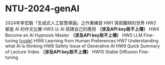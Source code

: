 # NTU-2024-genAI
2024年李宏毅「生成式人工智慧導論」之作業練習
HW1	真假難辨的世界
HW2	都是 AI 的作文比賽
HW3	以 AI 搭建自己的應用 **（涉及API key故不上傳）**
HW4	Become an AI Hypnosis Master **（涉及API key故不上傳）**
HW5	LLM Fine-tuning [[code](<https://github.com/HsiYuGit/NTU-2024-genAI/blob/a9c4416c25e05b8d404a58d6a54a40f888164092/hw5.ipynb>)]
HW6	Learning from Human Preferences
HW7	Understanding what AI is thinking
HW8	Safety Issue of Generative AI
HW9	Quick Summary of Lecture Video **（涉及API key故不上傳）**
HW10	Stable Diffusion Fine-tuning
